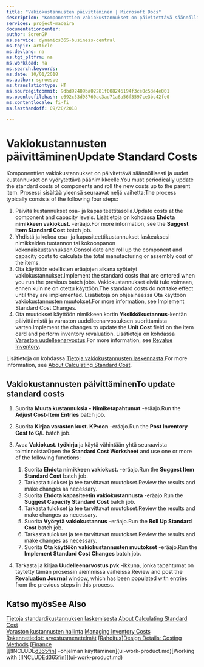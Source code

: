 ```yaml
---
title: "Vakiokustannusten päivittäminen | Microsoft Docs"
description: "Komponenttien vakiokustannukset on päivitettävä säännöllisesti ja uudet kustannukset on vyörytettävä päänimikkeelle."
services: project-madeira
documentationcenter: 
author: SorenGP
ms.service: dynamics365-business-central
ms.topic: article
ms.devlang: na
ms.tgt_pltfrm: na
ms.workload: na
ms.search.keywords: 
ms.date: 10/01/2018
ms.author: sgroespe
ms.translationtype: HT
ms.sourcegitcommit: 9dbd92409ba02281f008246194f3ce0c53e4e001
ms.openlocfilehash: e692c53d98760ac3ad71a6a56f3597ce3bc42fe0
ms.contentlocale: fi-fi
ms.lasthandoff: 09/28/2018

---
```

# <a name="update-standard-costs"></a><span data-ttu-id="ea33b-103">Vakiokustannusten päivittäminen</span><span class="sxs-lookup"><span data-stu-id="ea33b-103">Update Standard Costs</span></span>
<span data-ttu-id="ea33b-104">Komponenttien vakiokustannukset on päivitettävä säännöllisesti ja uudet kustannukset on vyörytettävä päänimikkeelle.</span><span class="sxs-lookup"><span data-stu-id="ea33b-104">You must periodically update the standard costs of components and roll the new costs up to the parent item.</span></span> <span data-ttu-id="ea33b-105">Prosessi sisältää yleensä seuraavat neljä vaihetta:</span><span class="sxs-lookup"><span data-stu-id="ea33b-105">The process typically consists of the following four steps:</span></span>  

1.  <span data-ttu-id="ea33b-106">Päivitä kustannukset osa- ja kapasiteettitasolla.</span><span class="sxs-lookup"><span data-stu-id="ea33b-106">Update costs at the component and capacity levels.</span></span> <span data-ttu-id="ea33b-107">Lisätietoja on kohdassa **Ehdota nimikkeen vakiokust.** -eräajo.</span><span class="sxs-lookup"><span data-stu-id="ea33b-107">For more information, see the **Suggest Item Standard Cost** batch job.</span></span>  
2.  <span data-ttu-id="ea33b-108">Yhdistä ja kokoa osa- ja kapasiteettikustannukset laskeaksesi nimikkeiden tuotannon tai kokoonpanon kokonaiskustannuksen.</span><span class="sxs-lookup"><span data-stu-id="ea33b-108">Consolidate and roll up the component and capacity costs to calculate the total manufacturing or assembly cost of the items.</span></span>  
3.  <span data-ttu-id="ea33b-109">Ota käyttöön edellisten eräajojen aikana syötetyt vakiokustannukset.</span><span class="sxs-lookup"><span data-stu-id="ea33b-109">Implement the standard costs that are entered when you run the previous batch jobs.</span></span> <span data-ttu-id="ea33b-110">Vakiokustannukset eivät tule voimaan, ennen kuin ne on otettu käyttöön.</span><span class="sxs-lookup"><span data-stu-id="ea33b-110">The standard costs do not take effect until they are implemented.</span></span> <span data-ttu-id="ea33b-111">Lisätietoja on ohjeaiheessa Ota käyttöön vakiokustannusten muutokset.</span><span class="sxs-lookup"><span data-stu-id="ea33b-111">For more information, see Implement Standard Cost Changes.</span></span>  
4.  <span data-ttu-id="ea33b-112">Ota muutokset käyttöön nimikkeen kortin **Yksikkökustannus**-kentän päivittämistä ja varaston uudelleenarvostuksen suorittamista varten.</span><span class="sxs-lookup"><span data-stu-id="ea33b-112">Implement the changes to update the **Unit Cost** field on the item card and perform inventory revaluation.</span></span> <span data-ttu-id="ea33b-113">Lisätietoja on kohdassa [Varaston uudelleenarvostus](inventory-how-revalue-inventory.md).</span><span class="sxs-lookup"><span data-stu-id="ea33b-113">For more information, see [Revalue Inventory](inventory-how-revalue-inventory.md).</span></span>  

<span data-ttu-id="ea33b-114">Lisätietoja on kohdassa [Tietoja vakiokustannusten laskennasta](finance-about-calculating-standard-cost.md).</span><span class="sxs-lookup"><span data-stu-id="ea33b-114">For more information, see [About Calculating Standard Cost](finance-about-calculating-standard-cost.md).</span></span>  
## <a name="to-update-standard-costs"></a><span data-ttu-id="ea33b-115">Vakiokustannusten päivittäminen</span><span class="sxs-lookup"><span data-stu-id="ea33b-115">To update standard costs</span></span>  
1.  <span data-ttu-id="ea33b-116">Suorita **Muuta kustannuksia - Nimiketapahtumat** -eräajo.</span><span class="sxs-lookup"><span data-stu-id="ea33b-116">Run the **Adjust Cost-Item Entries** batch job.</span></span>  
2.  <span data-ttu-id="ea33b-117">Suorita **Kirjaa varaston kust. KP:oon** -eräajo.</span><span class="sxs-lookup"><span data-stu-id="ea33b-117">Run the **Post Inventory Cost to G/L** batch job.</span></span>  
3.  <span data-ttu-id="ea33b-118">Avaa **Vakiokust. työkirja** ja käytä vähintään yhtä seuraavista toiminnoista:</span><span class="sxs-lookup"><span data-stu-id="ea33b-118">Open the **Standard Cost Worksheet** and use one or more of the following functions:</span></span>  

    1.  <span data-ttu-id="ea33b-119">Suorita **Ehdota nimikkeen vakiokust.** -eräajo.</span><span class="sxs-lookup"><span data-stu-id="ea33b-119">Run the **Suggest Item Standard Cost** batch job.</span></span>  
    2.  <span data-ttu-id="ea33b-120">Tarkasta tulokset ja tee tarvittavat muutokset.</span><span class="sxs-lookup"><span data-stu-id="ea33b-120">Review the results and make changes as necessary.</span></span>  
    3.  <span data-ttu-id="ea33b-121">Suorita **Ehdota kapasiteetin vakiokustannusta** -eräajo.</span><span class="sxs-lookup"><span data-stu-id="ea33b-121">Run the **Suggest Capacity Standard Cost** batch job.</span></span>  
    4.  <span data-ttu-id="ea33b-122">Tarkasta tulokset ja tee tarvittavat muutokset.</span><span class="sxs-lookup"><span data-stu-id="ea33b-122">Review the results and make changes as necessary.</span></span>
    5. <span data-ttu-id="ea33b-123">Suorita **Vyörytä vakiokustannus** -eräajo.</span><span class="sxs-lookup"><span data-stu-id="ea33b-123">Run the **Roll Up Standard Cost** batch job.</span></span>
    6.  <span data-ttu-id="ea33b-124">Tarkasta tulokset ja tee tarvittavat muutokset.</span><span class="sxs-lookup"><span data-stu-id="ea33b-124">Review the results and make changes as necessary.</span></span>
    7.  <span data-ttu-id="ea33b-125">Suorita **Ota käyttöön vakiokustannusten muutokset** -eräajo.</span><span class="sxs-lookup"><span data-stu-id="ea33b-125">Run the **Implement Standard Cost Changes** batch job.</span></span>  
4.  <span data-ttu-id="ea33b-126">Tarkasta ja kirjaa **Uudelleenarvostus pvk** -ikkuna, jonka tapahtumat on täytetty tämän prosessin aiemmissa vaiheissa.</span><span class="sxs-lookup"><span data-stu-id="ea33b-126">Review and post the **Revaluation Journal** window, which has been populated with entries from the previous steps in this process.</span></span>  

## <a name="see-also"></a><span data-ttu-id="ea33b-127">Katso myös</span><span class="sxs-lookup"><span data-stu-id="ea33b-127">See Also</span></span>  
 <span data-ttu-id="ea33b-128">[Tietoja standardikustannuksen laskemisesta](finance-about-calculating-standard-cost.md) </span><span class="sxs-lookup"><span data-stu-id="ea33b-128">[About Calculating Standard Cost](finance-about-calculating-standard-cost.md) </span></span>  
 <span data-ttu-id="ea33b-129">[Varaston kustannusten hallinta](finance-manage-inventory-costs.md) </span><span class="sxs-lookup"><span data-stu-id="ea33b-129">[Managing Inventory Costs](finance-manage-inventory-costs.md) </span></span>  
 <span data-ttu-id="ea33b-130">[Rakennetiedot: arvostusmenetelmät](design-details-costing-methods.md) [[Rahoitus](finance.md)]</span><span class="sxs-lookup"><span data-stu-id="ea33b-130">[Design Details: Costing Methods](design-details-costing-methods.md) [[Finance](finance.md)</span></span>  
 <span data-ttu-id="ea33b-131">[[!INCLUDE[d365fin](includes/d365fin_md.md)] -ohjelman käyttäminen](ui-work-product.md)</span><span class="sxs-lookup"><span data-stu-id="ea33b-131">[Working with [!INCLUDE[d365fin](includes/d365fin_md.md)]](ui-work-product.md)</span></span>  


